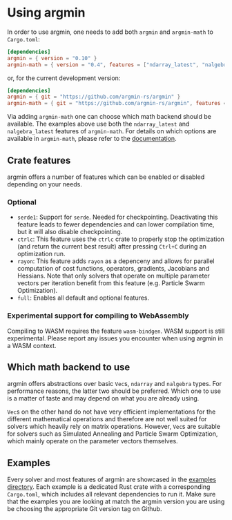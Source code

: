 # Using argmin

In order to use argmin, one needs to add both `argmin` and `argmin-math` to `Cargo.toml`:

```toml
[dependencies]
argmin = { version = "0.10" }
argmin-math = { version = "0.4", features = ["ndarray_latest", "nalgebra_latest"] }
```

or, for the current development version:

```toml
[dependencies]
argmin = { git = "https://github.com/argmin-rs/argmin" }
argmin-math = { git = "https://github.com/argmin-rs/argmin", features = ["ndarray_latest", "nalgebra_latest"] }
```

Via adding `argmin-math` one can choose which math backend should be available.
The examples above use both the `ndarray_latest` and `nalgebra_latest` features of `argmin-math`.
For details on which options are available in `argmin-math`, please refer to the [documentation](https://docs.rs/argmin-math/latest/argmin_math/).


## Crate features

argmin offers a number of features which can be enabled or disabled depending on your needs.


### Optional 

- `serde1`: Support for `serde`. Needed for checkpointing. Deactivating this feature leads to fewer dependencies and can lower compilation time, but it will also disable checkpointing.
- `ctrlc`: This feature uses the `ctrlc` crate to properly stop the optimization (and return the current best result) after pressing `Ctrl+C` during an optimization run.
- `rayon`: This feature adds `rayon` as a depenceny and allows for parallel computation of cost functions, operators, gradients, Jacobians and Hessians. Note that only solvers that operate on multiple parameter vectors per iteration benefit from this feature (e.g. Particle Swarm Optimization).
- `full`: Enables all default and optional features.

### Experimental support for compiling to WebAssembly

Compiling to WASM requires the feature `wasm-bindgen`.
WASM support is still experimental. Please report any issues you encounter when using argmin in a WASM context.

## Which math backend to use

argmin offers abstractions over basic `Vec`s, `ndarray` and `nalgebra` types.
For performance reasons, the latter two should be preferred. Which one to use is a matter of taste and may depend on what you are already using. 

`Vec`s on the other hand do not have very efficient implementations for the different mathematical operations and therefore are not well suited for solvers which heavily rely on matrix operations.
However, `Vec`s are suitable for solvers such as Simulated Annealing and Particle Swarm Optimization, which mainly operate on the parameter vectors themselves. 

## Examples

Every solver and most features of argmin are showcased in the [examples directory](https://github.com/argmin-rs/argmin/tree/main/examples).
Each example is a dedicated Rust crate with a corresponding `Cargo.toml`, which includes all relevant dependencies to run it.
Make sure that the examples you are looking at match the argmin version you are using be choosing the appropriate Git version tag on Github.
